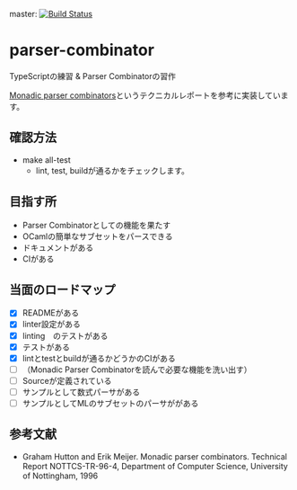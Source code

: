 master: [![Build Status](https://travis-ci.com/yuchiki/parser-combinator.svg?branch=master)](https://travis-ci.com/yuchiki/parser-combinator)

# parser-combinator

TypeScriptの練習 & Parser Combinatorの習作


[Monadic parser combinators](http://www.cs.nott.ac.uk//~pszgmh/monparsing.pdf)というテクニカルレポートを参考に実装しています。

## 確認方法
- make all-test
  - lint, test, buildが通るかをチェックします。


## 目指す所

- Parser Combinatorとしての機能を果たす
- OCamlの簡単なサブセットをパースできる
- ドキュメントがある
- CIがある


## 当面のロードマップ

- [x] READMEがある
- [x] linter設定がある
- [x] linting　のテストがある
- [x] テストがある
- [x] lintとtestとbuildが通るかどうかのCIがある
- [ ] （Monadic Parser Combinatorを読んで必要な機能を洗い出す）
- [ ] Sourceが定義されている
- [ ] サンプルとして数式パーサがある
- [ ] サンプルとしてMLのサブセットのパーサががある

## 参考文献
- Graham Hutton and Erik Meijer. Monadic parser combinators. Technical Report NOTTCS-TR-96-4, Department of Computer Science, University of Nottingham, 1996
